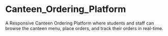 # Canteen_Ordering_Platform
A Responsive Canteen Ordering Platform where students and staff can browse the canteen menu, place orders, and track their orders in real-time.
